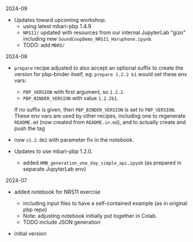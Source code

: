 2024-09

- Updates toward upcoming workshop:
    - using latest mbari-pbp 1.4.9
    - `NRS11/` updated with resources from our internal JupyterLab "gizo"
      including new `SoundCoopDemo_NRS11_Haruphone.ipynb`.
    - TODO: add `MB05/` 

2024-08

- `prepare` recipe adjusted to also accept an optional suffix to
  create the version for pbp-binder itself,
  eg: `prepare 1.2.2 b1` would set these env vars:
    - `PBP_VERSION` with first argument, so `1.2.2`.
    - `PBP_BINDER_VERSION` with value `1.2.2b1`.

    If no suffix is given, then `PBP_BINDER_VERSION` is set to `PBP_VERSION`.
    These env vars are used by other recipes, including one to regenerate `README.md`
    (now created from `README.in.md`), and to actually create and push the tag

- now `v1.2.0b2` with parameter fix in the notebook.
- Updates to use mbari-pbp 1.2.0.
    - added `HMB_generation_one_day_simple_api.ipynb` (as prepared in separate JupyterLab env) 

2024-07

- added notebook for NRS11 exercise
    - including input files to have a self-contained example (as in original pbp repo)
    - Note: adjusting notebook initially put together in Colab.
    - TODO include JSON generation

- initial version